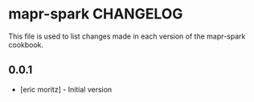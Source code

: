 mapr-spark CHANGELOG
=====================

This file is used to list changes made in each version of the mapr-spark cookbook.

0.0.1
-----
- [eric moritz] - Initial version
